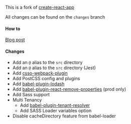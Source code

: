 This is a fork of [create-react-app](https://github.com/facebook/create-react-app)

All changes can be found on the `changes` branch

#### How to

[Blog post](https://amido.com/blog/custom-react-app/)

#### Changes

- Add an `@` alias to the `src` directory
- Add an `@` alias to the `src` directory (Jest)
- Add [csso-webpack-plugin](https://github.com/zoobestik/csso-webpack-plugin)
- Add PostCSS config and plugins
- Add [babel-plugin-lodash](https://github.com/lodash/babel-plugin-lodash)
- Add [babel-plugin-react-remove-properties](https://github.com/oliviertassinari/babel-plugin-react-remove-properties) (prod only)
- Add Sass support
- Multi Tenancy
  - Add [babel-plugin-tenant-resolver](https://github.com/MakakeCommunity/babel-plugin-tenant-resolver)
  - Add SASS Loader variables option
- Disable cacheDirectory feature from babel-loader
